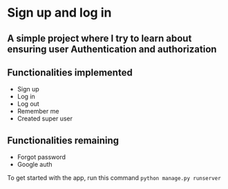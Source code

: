 # Sign up and log in

## A simple project where I try to learn about ensuring user Authentication and authorization

## Functionalities implemented
* Sign up
* Log in
* Log out
* Remember me
* Created super user

## Functionalities remaining
* Forgot password
* Google auth

To get started with the app, run this command `python manage.py runserver`